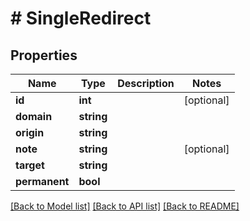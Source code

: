 # # SingleRedirect

## Properties

Name | Type | Description | Notes
------------ | ------------- | ------------- | -------------
**id** | **int** |  | [optional]
**domain** | **string** |  |
**origin** | **string** |  |
**note** | **string** |  | [optional]
**target** | **string** |  |
**permanent** | **bool** |  |

[[Back to Model list]](../../README.md#models) [[Back to API list]](../../README.md#endpoints) [[Back to README]](../../README.md)
